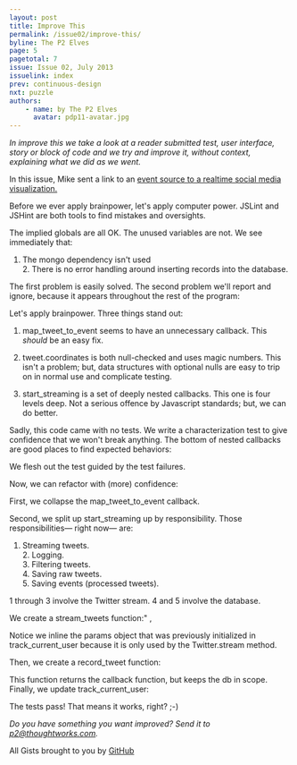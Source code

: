 ```yaml
---
layout: post
title: Improve This
permalink: /issue02/improve-this/
byline: The P2 Elves
page: 5
pagetotal: 7
issue: Issue 02, July 2013
issuelink: index
prev: continuous-design
nxt: puzzle
authors:
    - name: by The P2 Elves
      avatar: pdp11-avatar.jpg
---
```

*In improve this we take a look at a reader submitted test, user interface, story or block of code and we try and improve it, without context, explaining what we did as we went.*

In this issue, Mike sent a link to an <a href='https://github.com/gardym/spacecubed-projectrjs/blob/master/lib/streamers/twitter_stream_source.js' target='_blank'>event source to a realtime social media visualization.</a>

Before we ever apply brainpower, let's apply computer power. JSLint and JSHint are both tools to find mistakes and oversights.

<div class='normal-gist'><script src='https://gist.github.com/gardym/721358c7f65836737415.js'></script></div>

The implied globals are all OK. The unused variables are not. We see immediately that:

1. The <span class='inline-code'>mongo</span> dependency isn't used<br />2. There is no error handling around inserting records into the database.

The first problem is easily solved. The second problem we'll report and ignore, because it appears throughout the rest of the program:

<div class='normal-gist'><script src='https://gist.github.com/gardym/7866987a3e0dfe1cae22.js'></script></div>

Let's apply brainpower. Three things stand out:

1. <span class='inline-code'>map_tweet_to_event</span> seems to have an unnecessary callback.  This *should* be an easy fix.

2. <span class='inline-code'>tweet.coordinates</span> is both null-checked and uses magic numbers.  This isn't a problem; but, data structures with optional nulls are easy to trip on in normal use and complicate testing.

3. <span class='inline-code'>start_streaming</span> is a set of deeply nested callbacks.  This one is four levels deep. Not a serious offence by Javascript standards; but, we can do better.

Sadly, this code came with no tests. We write a characterization test to give confidence that we won't break anything. The bottom of nested callbacks are good places to find expected behaviors:

<div class='normal-gist'><script src='https://gist.github.com/gardym/65dfdfd385020f6b8a0d.js'></script></div>

We flesh out the test guided by the test failures.

Now, we can refactor with (more) confidence:

First, we collapse the <span class='inline-code'>map_tweet_to_event</span> callback.

<div class='normal-gist'><script src='https://gist.github.com/gardym/14adb21c2f800ec16908.js'></script></div>

Second, we split up <span class='inline-code'>start_streaming</span> up by responsibility. Those responsibilities— right now— are:

1. Streaming tweets.<br />2. Logging.<br />3. Filtering tweets.<br />4. Saving raw tweets.<br />5. Saving events (processed tweets).

1 through 3 involve the Twitter stream. 4 and 5 involve the database.

We create a <span class='inline-code'>stream_tweets</span> function:" ,

<div class='normal-gist'><script src='https://gist.github.com/gardym/ff2d4371a7b429e00de1.js'></script></div>

Notice we inline the <span class='inline-code'>params</span> object that was previously initialized in <span class='inline-code'>track_current_user</span> because it is only used by the <span class='inline-code'>Twitter.stream</span> method.

Then, we create a <span class='inline-code'>record_tweet</span> function:

<div class='normal-gist'><script src='https://gist.github.com/gardym/e4c1d8372458c10795c9.js'></script></div>

This function returns the callback function, but keeps the <span class='inline-code'>db</span> in scope.
Finally, we update <span class='inline-code'>track_current_user</span>:

<div class='normal-gist'><script src='https://gist.github.com/gardym/b9a1a696c09805bbcd01.js'></script></div>

The tests pass! That means it works, right? ;-)

*Do you have something you want improved? Send it to <a href='mailto:p2@thoughtworks.com'>p2@thoughtworks.com</a>.*

<div class='byline'>All Gists brought to you by <a href='http://github.com/'>GitHub</a></div>
